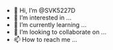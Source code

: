 - 👋 Hi, I’m @SVK5227D
- 👀 I’m interested in ...
- 🌱 I’m currently learning ...
- 💞️ I’m looking to collaborate on ...
- 📫 How to reach me ...

<!---
SVK5227D/SVK5227D is a ✨ special ✨ repository because its `README.md` (this file) appears on your GitHub profile.
You can click the Preview link to take a look at your changes.
--->
